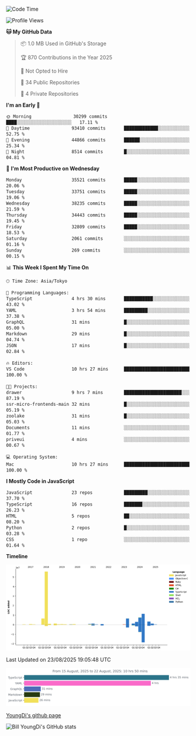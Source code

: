 <!--START_SECTION:waka-->
![Code Time](http://img.shields.io/badge/Code%20Time-1%2C392%20hrs%2013%20mins-blue)

![Profile Views](http://img.shields.io/badge/Profile%20Views-0-blue)

**🐱 My GitHub Data** 

> 📦 1.0 MB Used in GitHub's Storage 
 > 
> 🏆 870 Contributions in the Year 2025
 > 
> 🚫 Not Opted to Hire
 > 
> 📜 34 Public Repositories 
 > 
> 🔑 4 Private Repositories 
 > 
**I'm an Early 🐤** 

```text
🌞 Morning                30299 commits       ████░░░░░░░░░░░░░░░░░░░░░   17.11 % 
🌆 Daytime                93410 commits       █████████████░░░░░░░░░░░░   52.75 % 
🌃 Evening                44866 commits       ██████░░░░░░░░░░░░░░░░░░░   25.34 % 
🌙 Night                  8514 commits        █░░░░░░░░░░░░░░░░░░░░░░░░   04.81 % 
```
📅 **I'm Most Productive on Wednesday** 

```text
Monday                   35521 commits       █████░░░░░░░░░░░░░░░░░░░░   20.06 % 
Tuesday                  33751 commits       █████░░░░░░░░░░░░░░░░░░░░   19.06 % 
Wednesday                38235 commits       █████░░░░░░░░░░░░░░░░░░░░   21.59 % 
Thursday                 34443 commits       █████░░░░░░░░░░░░░░░░░░░░   19.45 % 
Friday                   32809 commits       █████░░░░░░░░░░░░░░░░░░░░   18.53 % 
Saturday                 2061 commits        ░░░░░░░░░░░░░░░░░░░░░░░░░   01.16 % 
Sunday                   269 commits         ░░░░░░░░░░░░░░░░░░░░░░░░░   00.15 % 
```


📊 **This Week I Spent My Time On** 

```text
🕑︎ Time Zone: Asia/Tokyo

💬 Programming Languages: 
TypeScript               4 hrs 30 mins       ███████████░░░░░░░░░░░░░░   43.02 % 
YAML                     3 hrs 54 mins       █████████░░░░░░░░░░░░░░░░   37.38 % 
GraphQL                  31 mins             █░░░░░░░░░░░░░░░░░░░░░░░░   05.00 % 
Markdown                 29 mins             █░░░░░░░░░░░░░░░░░░░░░░░░   04.74 % 
JSON                     17 mins             █░░░░░░░░░░░░░░░░░░░░░░░░   02.84 % 

🔥 Editors: 
VS Code                  10 hrs 27 mins      █████████████████████████   100.00 % 

🐱‍💻 Projects: 
drawer                   9 hrs 7 mins        ██████████████████████░░░   87.19 % 
ssr-micro-frontends-main 32 mins             █░░░░░░░░░░░░░░░░░░░░░░░░   05.19 % 
zoolake                  31 mins             █░░░░░░░░░░░░░░░░░░░░░░░░   05.03 % 
Documents                11 mins             ░░░░░░░░░░░░░░░░░░░░░░░░░   01.77 % 
priveui                  4 mins              ░░░░░░░░░░░░░░░░░░░░░░░░░   00.67 % 

💻 Operating System: 
Mac                      10 hrs 27 mins      █████████████████████████   100.00 % 
```

**I Mostly Code in JavaScript** 

```text
JavaScript               23 repos            █████████░░░░░░░░░░░░░░░░   37.70 % 
TypeScript               16 repos            ███████░░░░░░░░░░░░░░░░░░   26.23 % 
HTML                     5 repos             ██░░░░░░░░░░░░░░░░░░░░░░░   08.20 % 
Python                   2 repos             █░░░░░░░░░░░░░░░░░░░░░░░░   03.28 % 
CSS                      1 repo              ░░░░░░░░░░░░░░░░░░░░░░░░░   01.64 % 
```



**Timeline**

![Lines of Code chart](https://raw.githubusercontent.com/Youngdi/Youngdi/master/assets/bar_graph.png)


 Last Updated on 23/08/2025 19:05:48 UTC
<!--END_SECTION:waka-->

![wakatime](./images/stat.svg)

[YoungDi's github page](https://youngdi.github.io)

![Bill YoungDi's GitHub stats](https://github-readme-stats.vercel.app/api?username=youngdi&count_private=true&show_icons=true)
